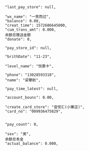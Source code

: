 				"last_pay_store": null,
          
                "wx_name": "一笑而过",
                "balance": 0.00,
                "creat_time": 1572686645000,
                "cum_trans_amt": 0.000,
				余额总赠送金额
                "donate": 0,
    
                "pay_store_id": null,
         
                "brithDate": "11-23",
                
                "level_name": "悦惠卡",
            
                "phone": "13028593318",
                "name": "梁攀航",
       
                "pay_time_latest": null,
                
                "account_bouns": 0.00,
            
                "create_card_store": "音悦汇(小寨店)",
                "card_no": "009936475829",
           
       
                "pay_count": 0,
             
                "sex": "男",
				余额总本金
                "actual_balance": 0.000,
